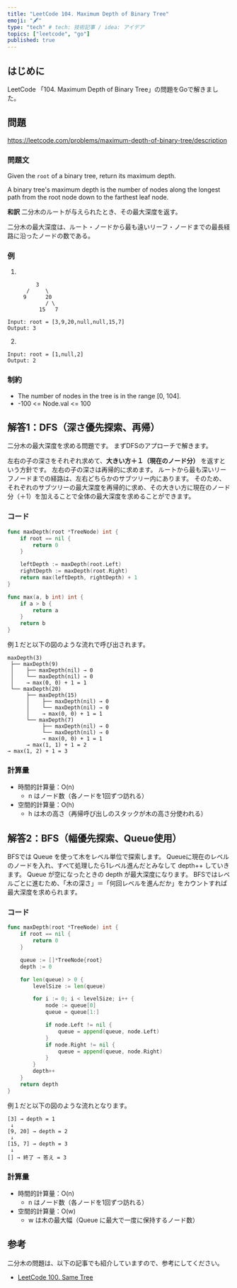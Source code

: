 ```yaml
---
title: "LeetCode 104. Maximum Depth of Binary Tree"
emoji: "🖋"
type: "tech" # tech: 技術記事 / idea: アイデア
topics: ["leetcode", "go"]
published: true
---
```

## はじめに
LeetCode 「104. Maximum Depth of Binary Tree」の問題をGoで解きました。

## 問題
https://leetcode.com/problems/maximum-depth-of-binary-tree/description

### 問題文
Given the `root` of a binary tree, return its maximum depth.

A binary tree's maximum depth is the number of nodes along the longest path from the root node down to the farthest leaf node.

**和訳**
二分木のルートが与えられたとき、その最大深度を返す。

二分木の最大深度は、ルート・ノードから最も遠いリーフ・ノードまでの最長経路に沿ったノードの数である。

### 例
1.

```
         3       
      /     \    
     9      20   
            / \    
          15   7    
```
```
Input: root = [3,9,20,null,null,15,7]
Output: 3
```

2.
```
Input: root = [1,null,2]
Output: 2
```

### 制約
- The number of nodes in the tree is in the range [0, 104].
- -100 <= Node.val <= 100

## 解答1：DFS（深さ優先探索、再帰）
二分木の最大深度を求める問題です。
まずDFSのアプローチで解きます。

左右の子の深さをそれぞれ求めて、**大きい方＋１（現在のノード分）** を返すという方針です。
左右の子の深さは再帰的に求めます。
ルートから最も深いリーフノードまでの経路は、左右どちらかのサブツリー内にあります。
そのため、それぞれのサブツリーの最大深度を再帰的に求め、その大きい方に現在のノード分（＋1）を加えることで全体の最大深度を求めることができます。

### コード
```go
func maxDepth(root *TreeNode) int {
    if root == nil {
        return 0
    }

    leftDepth := maxDepth(root.Left)
    rightDepth := maxDepth(root.Right)
    return max(leftDepth, rightDepth) + 1
}

func max(a, b int) int {
    if a > b {
        return a
    }
    return b
}
```

例１だと以下の図のような流れで呼び出されます。

```
maxDepth(3)
 ├── maxDepth(9)
 │    ├── maxDepth(nil) → 0
 │    └── maxDepth(nil) → 0
 │    → max(0, 0) + 1 = 1
 └── maxDepth(20)
      ├── maxDepth(15)
      │    ├── maxDepth(nil) → 0
      │    └── maxDepth(nil) → 0
      │    → max(0, 0) + 1 = 1
      └── maxDepth(7)
           ├── maxDepth(nil) → 0
           └── maxDepth(nil) → 0
           → max(0, 0) + 1 = 1
      → max(1, 1) + 1 = 2
→ max(1, 2) + 1 = 3
```

### 計算量
- 時間的計算量：O(n)
  - n はノード数（各ノードを1回ずつ訪れる）
- 空間的計算量：O(h)
  - h は木の高さ（再帰呼び出しのスタックが木の高さ分使われる）

## 解答2：BFS（幅優先探索、Queue使用）
BFSでは Queue を使って木をレベル単位で探索します。
Queueに現在のレベルのノードを入れ、すべて処理したら1レベル進んだとみなして depth++ していきます。
Queue が空になったときの depth が最大深度になります。
BFSではレベルごとに進むため、「木の深さ」＝「何回レベルを進んだか」をカウントすれば最大深度を求められます。

### コード
```go
func maxDepth(root *TreeNode) int {
    if root == nil {
        return 0
    }

    queue := []*TreeNode{root}
    depth := 0

    for len(queue) > 0 {
        levelSize := len(queue)

        for i := 0; i < levelSize; i++ {
            node := queue[0]
            queue = queue[1:] 

            if node.Left != nil {
                queue = append(queue, node.Left)
            }
            if node.Right != nil {
                queue = append(queue, node.Right)
            }
        }
        depth++
    }
    return depth
}
```

例１だと以下の図のような流れとなります。
```
[3] → depth = 1
 ↓
[9, 20] → depth = 2
 ↓
[15, 7] → depth = 3
 ↓
[] → 終了 → 答え = 3
```

### 計算量
- 時間的計算量：O(n)
  - n はノード数（各ノードを1回ずつ訪れる）
- 空間的計算量：O(w)
  - w は木の最大幅（Queue に最大で一度に保持するノード数）

## 参考
二分木の問題は、以下の記事でも紹介していますので、参考にしてください。
- [LeetCode 100. Same Tree](https://zenn.dev/shimpo/articles/leet-code-100-20250608)